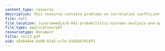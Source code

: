 ```yaml
---
content_type: resource
description: This resource contains problems on correlation coefficient.
file: null
file_location: /coursemedia/6-041-probabilistic-systems-analysis-and-applied-probability-spring-2006/a5eb4daeba89b2a5cc7eb165bb7618f1_rec13.pdf
file_type: application/pdf
resourcetype: Document
title: rec13.pdf
uid: a5eb4dae-ba89-b2a5-cc7e-b165bb7618f1
---
```

